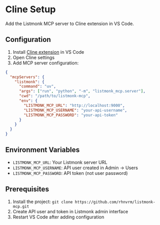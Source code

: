 # Cline Setup

Add the Listmonk MCP server to Cline extension in VS Code.

## Configuration

1. Install [Cline extension](https://marketplace.visualstudio.com/items?itemName=saoudrizwan.claude-dev) in VS Code
2. Open Cline settings
3. Add MCP server configuration:

```json
{
  "mcpServers": {
    "listmonk": {
      "command": "uv",
      "args": ["run", "python", "-m", "listmonk_mcp.server"],
      "cwd": "/path/to/listmonk-mcp",
      "env": {
        "LISTMONK_MCP_URL": "http://localhost:9000",
        "LISTMONK_MCP_USERNAME": "your-api-username",
        "LISTMONK_MCP_PASSWORD": "your-api-token"
      }
    }
  }
}
```

## Environment Variables

- `LISTMONK_MCP_URL`: Your Listmonk server URL
- `LISTMONK_MCP_USERNAME`: API user created in Admin → Users
- `LISTMONK_MCP_PASSWORD`: API token (not user password)

## Prerequisites

1. Install the project: `git clone https://github.com/rhnvrm/listmonk-mcp.git`
2. Create API user and token in Listmonk admin interface
3. Restart VS Code after adding configuration